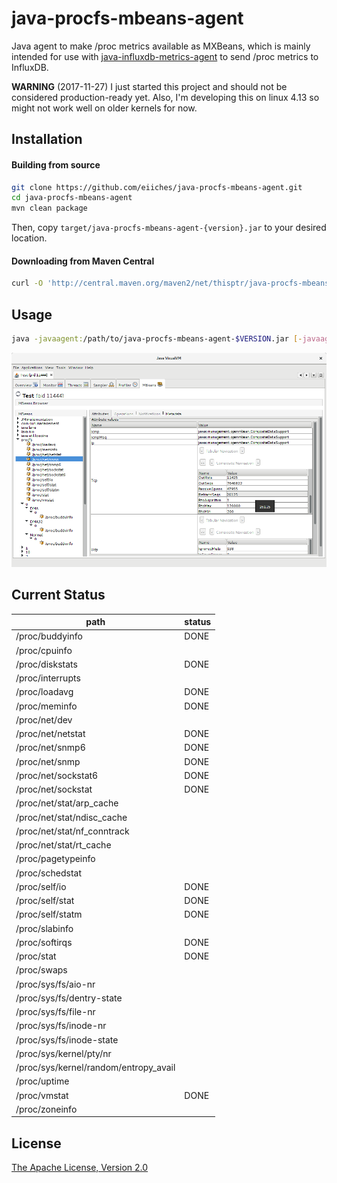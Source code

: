 java-procfs-mbeans-agent
========================

Java agent to make /proc metrics available as MXBeans, which is mainly intended for use with [java-influxdb-metrics-agent](https://github.com/eiiches/java-influxdb-metrics-agent) to send /proc metrics to InfluxDB.

**WARNING** (2017-11-27) I just started this project and should not be considered production-ready yet. Also, I'm developing this on linux 4.13 so might not work well on older kernels for now.

Installation
------------

#### Building from source

```sh
git clone https://github.com/eiiches/java-procfs-mbeans-agent.git
cd java-procfs-mbeans-agent
mvn clean package
```

Then, copy `target/java-procfs-mbeans-agent-{version}.jar` to your desired location.

#### Downloading from Maven Central

```sh
curl -O 'http://central.maven.org/maven2/net/thisptr/java-procfs-mbeans-agent/0.0.1/java-procfs-mbeans-agent-0.0.1.jar'
```

Usage
-----

```sh
java -javaagent:/path/to/java-procfs-mbeans-agent-$VERSION.jar [-javaagent:/path/to/java-influxdb-metrics-agent-0.0.1.jar=/procfs/{namekeys=path},...] ...
```

![visualvm](docs/visualvm.png)

Current Status
--------------

| path                         | status |
|------------------------------|--------|
| /proc/buddyinfo              | DONE   |
| /proc/cpuinfo                |        |
| /proc/diskstats              | DONE   |
| /proc/interrupts             |        |
| /proc/loadavg                | DONE   |
| /proc/meminfo                | DONE   |
| /proc/net/dev                |        |
| /proc/net/netstat            | DONE   |
| /proc/net/snmp6              | DONE   |
| /proc/net/snmp               | DONE   |
| /proc/net/sockstat6          | DONE   |
| /proc/net/sockstat           | DONE   |
| /proc/net/stat/arp_cache     |        |
| /proc/net/stat/ndisc_cache   |        |
| /proc/net/stat/nf_conntrack  |        |
| /proc/net/stat/rt_cache      |        |
| /proc/pagetypeinfo           |        |
| /proc/schedstat              |        |
| /proc/self/io                | DONE   |
| /proc/self/stat              | DONE   |
| /proc/self/statm             | DONE   |
| /proc/slabinfo               |        |
| /proc/softirqs               | DONE   |
| /proc/stat                   | DONE   |
| /proc/swaps                  |        |
| /proc/sys/fs/aio-nr          |        |
| /proc/sys/fs/dentry-state    |        |
| /proc/sys/fs/file-nr         |        |
| /proc/sys/fs/inode-nr        |        |
| /proc/sys/fs/inode-state     |        |
| /proc/sys/kernel/pty/nr      |        |
| /proc/sys/kernel/random/entropy_avail |        |
| /proc/uptime                 |        |
| /proc/vmstat                 | DONE   |
| /proc/zoneinfo               |        |

License
-------

[The Apache License, Version 2.0](LICENSE)
